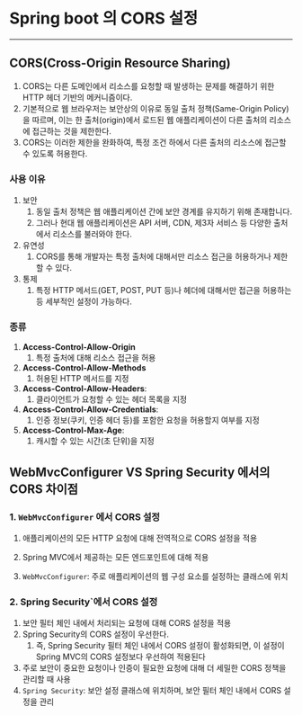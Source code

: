 # Spring boot 의 CORS 설정

---

>

## CORS(Cross-Origin Resource Sharing) 

1. CORS는 다른 도메인에서 리소스를 요청할 때 발생하는 문제를 해결하기 위한 HTTP 헤더 기반의 메커니즘이다. 
2. 기본적으로 웹 브라우저는 보안상의 이유로 동일 출처 정책(Same-Origin Policy)을 따르며, 이는 한 출처(origin)에서 로드된 웹 애플리케이션이 다른 출처의 리소스에 접근하는 것을 제한한다. 
3. CORS는 이러한 제한을 완화하여, 특정 조건 하에서 다른 출처의 리소스에 접근할 수 있도록 허용한다. 

### 사용 이유 

1. 보안
   1. 동일 출처 정책은 웹 애플리케이션 간에 보안 경계를 유지하기 위해 존재합니다. 
   2. 그러나 현대 웹 애플리케이션은 API 서버, CDN, 제3자 서비스 등 다양한 출처에서 리소스를 불러와야 한다. 
2. 유연성
   1. CORS를 통해 개발자는 특정 출처에 대해서만 리소스 접근을 허용하거나 제한할 수 있다. 
3. 통제
   1. 특정 HTTP 메서드(GET, POST, PUT 등)나 헤더에 대해서만 접근을 허용하는 등 세부적인 설정이 가능하다. 

### 종류

1. **Access-Control-Allow-Origin**
   1. 특정 출처에 대해 리소스 접근을 허용
2. **Access-Control-Allow-Methods**
   1. 허용된 HTTP 메서드를 지정
3. **Access-Control-Allow-Headers**: 
   1. 클라이언트가 요청할 수 있는 헤더 목록을 지정
4. **Access-Control-Allow-Credentials**: 
   1. 인증 정보(쿠키, 인증 헤더 등)를 포함한 요청을 허용할지 여부를 지정
5. **Access-Control-Max-Age**: 
   1. 캐시할 수 있는 시간(초 단위)을 지정



## WebMvcConfigurer  VS Spring Security  에서의 CORS 차이점 

### 1. `WebMvcConfigurer` 에서 CORS 설정

1. 애플리케이션의 모든 HTTP 요청에 대해 전역적으로 CORS 설정을 적용

2. Spring MVC에서 제공하는 모든 엔드포인트에 대해 적용

3. `WebMvcConfigurer`: 주로 애플리케이션의 웹 구성 요소를 설정하는 클래스에 위치

   

### 2. Spring Security`에서 CORS 설정

1. 보안 필터 체인 내에서 처리되는 요청에 대해 CORS 설정을 적용
2. Spring Security의 CORS 설정이 우선한다. 
   1. 즉, Spring Security 필터 체인 내에서 CORS 설정이 활성화되면, 이 설정이 Spring MVC의 CORS 설정보다 우선하여 적용된다
3. 주로 보안이 중요한 요청이나 인증이 필요한 요청에 대해 더 세밀한 CORS 정책을 관리할 때 사용
4. `Spring Security`: 보안 설정 클래스에 위치하며, 보안 필터 체인 내에서 CORS 설정을 관리
